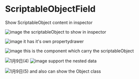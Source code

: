 # ScriptableObjectField
Show ScriptableObject content in inspector

![image](https://github.com/taco970123/ScriptableObjectField/assets/52879355/db019822-d590-41a7-9b92-13e262d76b30)
the scriptableObject to show in inspector

![image](https://github.com/taco970123/ScriptableObjectField/assets/52879355/ed436f31-6b30-4639-bedd-dddf81fd66bc)
it has it's own propertydrawer

![image](https://github.com/taco970123/ScriptableObjectField/assets/52879355/74e58afd-f8cc-4005-9ad5-91b089e718bb)
this is the component which carry the scriptableObject

![1月9日(4)](https://github.com/taco970123/ScriptableObjectField/assets/52879355/c9e0c1e1-5cc7-4e32-bac9-563383f70968)
![image](https://github.com/taco970123/ScriptableObjectField/assets/52879355/0a5b57b5-9f15-440a-8109-14dc6eefb146)
support the nested data

![1月9日(5)](https://github.com/taco970123/ScriptableObjectField/assets/52879355/bcefbe17-0581-4bd1-828f-41d0e294fe6e)
and also can show the Object class
